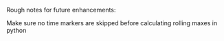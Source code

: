 Rough notes for future enhancements:

Make sure no time markers are skipped before calculating rolling maxes in python 

